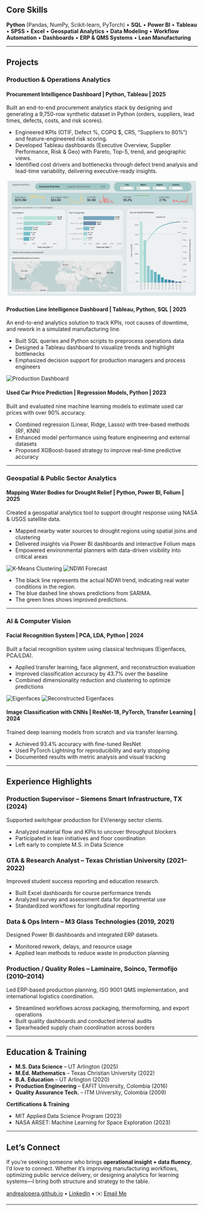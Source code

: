 ## Core Skills
**Python** (Pandas, NumPy, Scikit-learn, PyTorch) • **SQL** • **Power BI** • **Tableau** • **SPSS** • **Excel** • **Geospatial Analytics** • **Data Modeling** • **Workflow Automation** • **Dashboards** • **ERP & QMS Systems** • **Lean Manufacturing**

---

## Projects

### Production & Operations Analytics

#### Procurement Intelligence Dashboard | Python, Tableau | 2025

Built an end-to-end procurement analytics stack by designing and generating a 9,750-row synthetic dataset in Python (orders, suppliers, lead times, defects, costs, and risk scores).

- Engineered KPIs (OTIF, Defect %, COPQ $, CR5, “Suppliers to 80%”) and feature-engineered risk scoring.
- Developed Tableau dashboards (Executive Overview, Supplier Performance, Risk & Geo) with Pareto, Top-5, trend, and geographic views.
- Identified cost drivers and bottlenecks through defect trend analysis and lead-time variability, delivering executive-ready insights.

![Executive Overview](assets/Executive%20Overview.png)

#### Production Line Intelligence Dashboard | Tableau, Python, SQL | 2025  
An end-to-end analytics solution to track KPIs, root causes of downtime, and rework in a simulated manufacturing line.  
- Built SQL queries and Python scripts to preprocess operations data  
- Designed a Tableau dashboard to visualize trends and highlight bottlenecks  
- Emphasized decision support for production managers and process engineers

![Production Dashboard](assets/production_thumbnail.png)

#### Used Car Price Prediction | Regression Models, Python | 2023  
Built and evaluated nine machine learning models to estimate used car prices with over 90% accuracy.  
- Combined regression (Linear, Ridge, Lasso) with tree-based methods (RF, KNN)  
- Enhanced model performance using feature engineering and external datasets  
- Proposed XGBoost-based strategy to improve real-time predictive accuracy  

---

### Geospatial & Public Sector Analytics

#### Mapping Water Bodies for Drought Relief | Python, Power BI, Folium | 2025  
Created a geospatial analytics tool to support drought response using NASA & USGS satellite data.  
- Mapped nearby water sources to drought regions using spatial joins and clustering  
- Delivered insights via Power BI dashboards and interactive Folium maps  
- Empowered environmental planners with data-driven visibility into critical areas  

![K-Means Clustering](assets/K_Means_clustering.png)
![NDWI Forecast](assets/NDWI.png)
- The black line represents the actual NDWI trend, indicating real water conditions in the region.
- The blue dashed line shows predictions from SARIMA.
- The green lines shows improved predictions.

---

### AI & Computer Vision

#### Facial Recognition System | PCA, LDA, Python | 2024  
Built a facial recognition system using classical techniques (Eigenfaces, PCA/LDA).  
- Applied transfer learning, face alignment, and reconstruction evaluation  
- Improved classification accuracy by 43.7% over the baseline  
- Combined dimensionality reduction and clustering to optimize predictions

![Eigenfaces](assets/eigenfaces_grid.png)
![Reconstructed Eigenfaces](assets/reconstructed_faces_grid.png)

#### Image Classification with CNNs | ResNet-18, PyTorch, Transfer Learning | 2024  
Trained deep learning models from scratch and via transfer learning.  
- Achieved 93.4% accuracy with fine-tuned ResNet  
- Used PyTorch Lightning for reproducibility and early stopping  
- Documented results with metric analysis and visual tracking  

---

## Experience Highlights

### Production Supervisor – **Siemens Smart Infrastructure**, TX (2024)  
Supported switchgear production for EV/energy sector clients.  
- Analyzed material flow and KPIs to uncover throughput blockers  
- Participated in lean initiatives and floor coordination  
- Left early to complete M.S. in Data Science

### GTA & Research Analyst – **Texas Christian University** (2021–2022)  
Improved student success reporting and education research.  
- Built Excel dashboards for course performance trends  
- Analyzed survey and assessment data for departmental use  
- Standardized workflows for longitudinal reporting

### Data & Ops Intern – **M3 Glass Technologies** (2019, 2021)  
Designed Power BI dashboards and integrated ERP datasets.  
- Monitored rework, delays, and resource usage  
- Applied lean methods to reduce waste in production planning  

### Production / Quality Roles – **Laminaire, Soinco, Termofijo** (2010–2014)  
Led ERP-based production planning, ISO 9001 QMS implementation, and international logistics coordination.  
- Streamlined workflows across packaging, thermoforming, and export operations  
- Built quality dashboards and conducted internal audits  
- Spearheaded supply chain coordination across borders  

---

## Education & Training

- **M.S. Data Science** – UT Arlington (2025)  
- **M.Ed. Mathematics** – Texas Christian University (2022)  
- **B.A. Education** – UT Arlington (2020)  
- **Production Engineering** – EAFIT University, Colombia (2016)  
- **Quality Assurance Tech.** – ITM University, Colombia (2009)

**Certifications & Training**  
- MIT Applied Data Science Program (2023)  
- NASA ARSET: Machine Learning for Space Exploration (2023)

---

## Let’s Connect

If you’re seeking someone who brings **operational insight + data fluency**, I’d love to connect. Whether it’s improving manufacturing workflows, optimizing public service delivery, or designing analytics for learning systems—I bring both structure and strategy to the table.

[andrealopera.github.io](https://andrea-lopera.github.io/portfolio.github.io/) • [LinkedIn](https://www.linkedin.com/in/andrea-lopera-math1984/) • ✉️ [Email Me](mailto:loperaandreaa@gmail.com)

---








